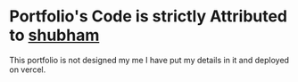 # Portfolio's Code is strictly Attributed to [shubham](https://github.com/Technical-Shubham-tech/)
This portfolio is not designed my me I have put my details in it and deployed on vercel.
